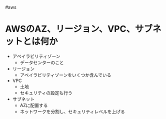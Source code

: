 #aws
# AWSのAZ、リージョン、VPC、サブネットとは何か

- アベイラビリティゾーン
  - データセンターのこと
- リージョン
  - アベイラビリティゾーンをいくつか含んでいる
- VPC
  - 土地
  - セキュリティの設定も行う
- サブネット
  - AZに配置する
  - ネットワークを分割し、セキュリティレベルを上げる